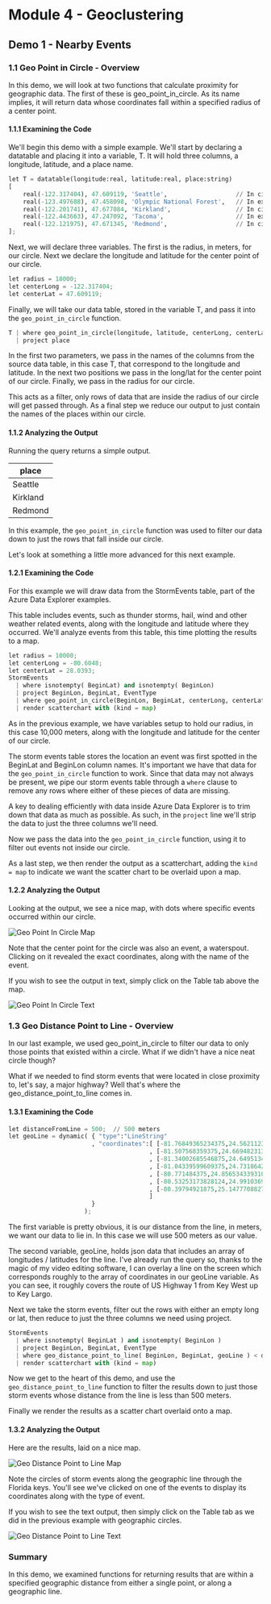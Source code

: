 # Module 4 - Geoclustering

## Demo 1 - Nearby Events

### 1.1 Geo Point in Circle - Overview

In this demo, we will look at two functions that calculate proximity for geographic data. The first of these is geo_point_in_circle. As its name implies, it will return data whose coordinates fall within a specified radius of a center point.

#### 1.1.1 Examining the Code

We'll begin this demo with a simple example. We'll start by declaring a datatable and placing it into a variable, T. It will hold three columns, a longitude, latitude, and a place name.

```python
let T = datatable(longitude:real, latitude:real, place:string)
[
    real(-122.317404), 47.609119, 'Seattle',                   // In circle
    real(-123.497688), 47.458098, 'Olympic National Forest',   // In exterior of circle  
    real(-122.201741), 47.677084, 'Kirkland',                  // In circle
    real(-122.443663), 47.247092, 'Tacoma',                    // In exterior of circle
    real(-122.121975), 47.671345, 'Redmond',                   // In circle
];
```

Next, we will declare three variables. The first is the radius, in meters, for our circle. Next we declare the longitude and latitude for the center point of our circle.

```python
let radius = 18000;
let centerLong = -122.317404;
let centerLat = 47.609119;
```

Finally, we will take our data table, stored in the variable T, and pass it into the `geo_point_in_circle` function.

```python
T | where geo_point_in_circle(longitude, latitude, centerLong, centerLat, radius)
  | project place
```

In the first two parameters, we pass in the names of the columns from the source data table, in this case T, that correspond to the longitude and latitude. In the next two positions we pass in the long/lat for the center point of our circle. Finally, we pass in the radius for our circle.

This acts as a filter, only rows of data that are inside the radius of our circle will get passed through. As a final step we reduce our output to just contain the names of the places within our circle.

#### 1.1.2 Analyzing the Output

Running the query returns a simple output.

| place |
| ----- |
| Seattle |
| Kirkland |
| Redmond |

In this example, the `geo_point_in_circle` function was used to filter our data down to just the rows that fall inside our circle.

Let's look at something a little more advanced for this next example.

#### 1.2.1 Examining the Code

For this example we will draw data from the StormEvents table, part of the Azure Data Explorer examples.

This table includes events, such as thunder storms, hail, wind and other weather related events, along with the longitude and latitude where they occurred. We'll analyze events from this table, this time plotting the results to a map.

```python
let radius = 10000;
let centerLong = -80.6048;
let centerLat = 28.0393;
StormEvents
  | where isnotempty( BeginLat) and isnotempty( BeginLon)
  | project BeginLon, BeginLat, EventType
  | where geo_point_in_circle(BeginLon, BeginLat, centerLong, centerLat, radius)
  | render scatterchart with (kind = map)
```

As in the previous example, we have variables setup to hold our radius, in this case 10,000 meters, along with the longitude and latitude for the center of our circle.

The storm events table stores the location an event was first spotted in the BeginLat and BeginLon column names. It's important we have that data for the `geo_point_in_circle` function to work. Since that data may not always be present, we pipe our storm events table through a `where` clause to remove any rows where either of these pieces of data are missing.

A key to dealing efficiently with data inside Azure Data Explorer is to trim down that data as much as possible. As such, in the `project` line we'll strip the data to just the three columns we'll need.

Now we pass the data into the `geo_point_in_circle` function, using it to filter out events not inside our circle.

As a last step, we then render the output as a scatterchart, adding the `kind = map` to indicate we want the scatter chart to be overlaid upon a map.

#### 1.2.2 Analyzing the Output

Looking at the output, we see a nice map, with dots where specific events occurred within our circle.

![Geo Point In Circle Map](media/m04-d01-i01-geo-point-in-circle.png)

Note that the center point for the circle was also an event, a waterspout. Clicking on it revealed the exact coordinates, along with the name of the event.

If you wish to see the output in text, simply click on the Table tab above the map.

![Geo Point In Circle Text](media/m04-d01-i02-geo-point-in-circle.png)

### 1.3 Geo Distance Point to Line - Overview

In our last example, we used geo_point_in_circle to filter our data to only those points that existed within a circle. What if we didn't have a nice neat circle though?

What if we needed to find storm events that were located in close proximity to, let's say, a major highway? Well that's where the geo_distance_point_to_line comes in.

#### 1.3.1 Examining the Code

```python
let distanceFromLine = 500;  // 500 meters
let geoLine = dynamic( { "type":"LineString"
                       , "coordinates":[ [-81.76849365234375,24.56211235799689]
                                       , [-81.507568359375,24.669482313373848]
                                       , [-81.34002685546875,24.649513490158643]
                                       , [-81.04339599609375,24.731864277701714]
                                       , [-80.771484375,24.856534339310674]
                                       , [-80.53253173828124,24.991036982463747]
                                       , [-80.39794921875,25.147770882723563]
                                       ]
                       }
                     );
```

The first variable is pretty obvious, it is our distance from the line, in meters, we want our data to lie in. In this case we will use 500 meters as our value.

The second variable, geoLine, holds json data that includes an array of longitudes / latitudes for the line. I've already run the query so, thanks to the magic of my video editing software, I can overlay a line on the screen which corresponds roughly to the array of coordinates in our geoLine variable. As you can see, it roughly covers the route of US Highway 1 from Key West up to Key Largo.

Next we take the storm events, filter out the rows with either an empty long or lat, then reduce to just the three columns we need using project.

```python
StormEvents
  | where isnotempty( BeginLat ) and isnotempty( BeginLon )
  | project BeginLon, BeginLat, EventType
  | where geo_distance_point_to_line( BeginLon, BeginLat, geoLine ) < distanceFromLine
  | render scatterchart with (kind = map)
```

Now we get to the heart of this demo, and use the `geo_distance_point_to_line` function to filter the results down to just those storm events whose distance from the line is less than 500 meters.

Finally we render the results as a scatter chart overlaid onto a map.

#### 1.3.2 Analyzing the Output

Here are the results, laid on a nice map.

![Geo Distance Point to Line Map](media/m04-d01-i03-geo-distance-point-to-line.png)

Note the circles of storm events along the geographic line through the Florida keys. You'll see we've clicked on one of the events to display its coordinates along with the type of event.

If you wish to see the text output, then simply click on the Table tab as we did in the previous example with geographic circles.

![Geo Distance Point to Line Text](media/m04-d01-i04-geo-distance-point-to-line.png)

### Summary

In this demo, we examined functions for returning results that are within a specified geographic distance from either a single point, or along a geographic line.
